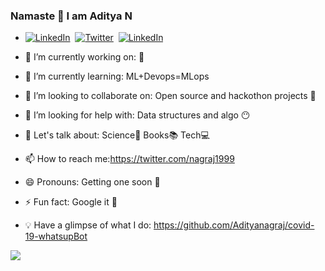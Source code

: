### Namaste 🙏 I am Aditya N


<!--**Adityanagraj/Adityanagraj** is a ✨ _special_ ✨ repository because its `README.md` (this file) appears on your GitHub profile.-->

- [![LinkedIn](https://img.shields.io/badge/-LinkedIn-black.svg?style=flat-square&logo=linkedin&colorB=525)](https://www.linkedin.com/in/aditya-n-02a0a8192/)&nbsp;
[![Twitter](https://img.shields.io/twitter/url/https/twitter.com/cloudposse.svg?style=social&label=Twitter)](https://twitter.com/nagraj1999)&nbsp;
[![LinkedIn](https://img.shields.io/badge/-Medium-black.svg?style=flat-square&logo=Medium&colorB=000)](https://medium.com/@aditya.nagraj1999)


 
- 🔭 I’m currently working on: 🐍
- 🌱 I’m currently learning: ML+Devops=MLops
- 👯 I’m looking to collaborate on: Open source and hackothon projects 🤝
- 🤔 I’m looking for help with: Data structures and algo 😶
- 💬 Let's talk about: Science🔭 Books📚 Tech💻
- 📫 How to reach me:https://twitter.com/nagraj1999
- 😄 Pronouns: Getting one soon 🤗
- ⚡ Fun fact: Google it 👀
- 💡 Have a glimpse of what I do: https://github.com/Adityanagraj/covid-19-whatsupBot 

<img src='https://github-readme-stats.vercel.app/api?username=adityanagraj&&show_icons=true&title_color=000000&icon_color=bb2acf&text_color=000000&bg_color=F8E9FA'>
